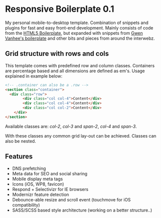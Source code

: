 # Responsive Boilerplate 0.1

My personal mobile-to-desktop template. Combination of snippets and plugins for fast and easy front-end development. Mainly consists of code from the [HTML5 Boilerplate](http://html5boilerplate.com), but expanded with snippets from [Gwen Vanhee's boilerplate](https://github.com/gwenvanhee/Boilerplate-0.2) and other bits and pieces from around the interwebz.

## Grid structure with rows and cols

This template comes with predefined row and column classes. Containers are percentage based and all dimensions are defined as em's. Usage explained in example below:

```html
<!-- .container can also be a .row -->
<section class="container">
  <div class="row">
		<div class="col col-4">Content</div>
		<div class="col col-4">Content</div>
		<div class="col col-2">Content</div>
	</div>
</section>
```
 
Available classes are: _col-2_, _col-3_ and _span-2_, _col-4_ and _span-3_.
 
With these classes any common grid lay-out can be achieved. Classes can also be nested.
 
## Features
 
 + DNS prefetching
 + Meta data for SEO and social sharing
 + Mobile display meta tags
 + Icons (iOS, WP8, favicon)
 + Respond + Selectivizr for IE browsers
 + Modernizr feature detection
 + Debounce-able resize and scroll event (touchmove for iOS compatibility)
 + SASS/SCSS based style architecture (working on a better structure..)
